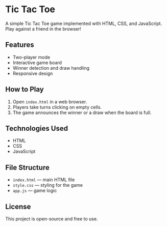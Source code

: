 # Tic Tac Toe

A simple Tic Tac Toe game implemented with HTML, CSS, and JavaScript. Play against a friend in the browser!

## Features
- Two-player mode
- Interactive game board
- Winner detection and draw handling
- Responsive design

## How to Play
1. Open `index.html` in a web browser.
2. Players take turns clicking on empty cells.
3. The game announces the winner or a draw when the board is full.

## Technologies Used
- HTML
- CSS
- JavaScript

## File Structure
- `index.html` — main HTML file
- `style.css` — styling for the game
- `app.js` — game logic

## License
This project is open-source and free to use.
